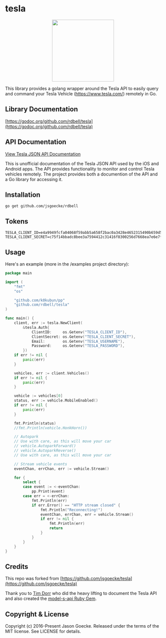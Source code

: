 # tesla
<p align="center">
  <img src="https://raw.githubusercontent.com/rdbell/tesla/master/images/gotesla.png" width="200">
</p>

This library provides a golang wrapper around the Tesla API to easily query and command your Tesla Vehicle (https://www.tesla.com/) remotely in Go.

## Library Documentation

[https://godoc.org/github.com/rdbell/tesla](https://godoc.org/github.com/rdbell/tesla)

## API Documentation

[View Tesla JSON API Documentation](http://docs.timdorr.apiary.io/)

This is unofficial documentation of the Tesla JSON API used by the iOS and Android apps. The API provides functionality to monitor and control Tesla vehicles remotely. The project provides both a documention of the API and a Go library for accessing it.

## Installation

```
go get github.com/jsgoecke/rdbell
```

## Tokens

```
TESLA_CLIENT_ID=e4a9949fcfa04068f59abb5a658f2bac0a3428e4652315490b659d5ab3f35a9e
TESLA_CLIENT_SECRET=c75f14bbadc8bee3a7594412c31416f8300256d7668ea7e6e7f06727bfb9d220
```

## Usage

Here's an example (more in the /examples project directory):

```go
package main

import (
	"fmt"
	"os"

	"github.com/k0kubun/pp"
	"github.com/rdbell/tesla"
)

func main() {
	client, err := tesla.NewClient(
		&tesla.Auth{
			ClientID:     os.Getenv("TESLA_CLIENT_ID"),
			ClientSecret: os.Getenv("TESLA_CLIENT_SECRET"),
			Email:        os.Getenv("TESLA_USERNAME"),
			Password:     os.Getenv("TESLA_PASSWORD"),
		})
	if err != nil {
		panic(err)
	}

	vehicles, err := client.Vehicles()
	if err != nil {
		panic(err)
	}

	vehicle := vehicles[0]
	status, err := vehicle.MobileEnabled()
	if err != nil {
		panic(err)
	}

	fmt.Println(status)
	//fmt.Println(vehicle.HonkHorn())

	// Autopark
	// Use with care, as this will move your car
	// vehicle.AutoparkForward()
	// vehicle.AutoparkReverse()
	// Use with care, as this will move your car

	// Stream vehicle events
	eventChan, errChan, err := vehicle.Stream()

	for {
		select {
		case event := <-eventChan:
			pp.Print(event)
		case err = <-errChan:
			fmt.Println(err)
			if err.Error() == "HTTP stream closed" {
				fmt.Println("Reconnecting!")
				eventChan, errChan, err = vehicle.Stream()
				if err != nil {
					fmt.Println(err)
					return
				}
			}
		}
	}
}
```

## Credits

This repo was forked from [https://github.com/jsgoecke/tesla](https://github.com/jsgoecke/tesla)

Thank you to [Tim Dorr](https://github.com/timdorr) who did the heavy lifting to document the Tesla API and also created the [model-s-api Ruby Gem](https://github.com/timdorr/model-s-api).


## Copyright & License

Copyright (c) 2016-Present Jason Goecke. Released under the terms of the MIT license. See LICENSE for details.
